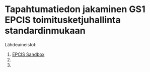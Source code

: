 # Tapahtumatiedon jakaminen GS1 EPCIS toimitusketjuhallinta standardinmukaan

Lähdeaineistot:
1. [EPCIS Sandbox](https://epcis-sandbox.gs1.org/)
2. 
3. 

